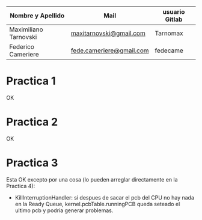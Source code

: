 | Nombre y Apellido     | Mail                     | usuario Gitlab |
| --------------------- | ------------------------ | -------------- |
| Maximiliano Tarnovski | maxitarnovski@gmail.com  | Tarnomax       |
| Federico Cameriere    | fede.cameriere@gmail.com | fedecame       |

# Practica 1

OK

# Practica 2

OK

# Practica 3

Esta OK excepto por una cosa (lo pueden arreglar directamente en la Practica 4):

- KillInterruptionHandler: si despues de sacar el pcb del CPU no hay nada en la Ready Queue,  kernel.pcbTable.runningPCB queda seteado el ultimo pcb y podria generar problemas. 